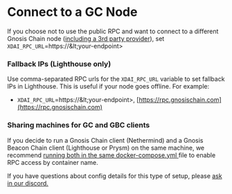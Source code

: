 ---
---

# Connect to a GC Node

If you choose not to use the public RPC and want to connect to a different Gnosis Chain node ([including a 3rd party provider](/validators/client/nethermind-node-setup)), set `XDAI_RPC_URL`=https://\&lt;your-endpoint&gt;

### **Fallback IPs (Lighthouse only)**

Use comma-separated RPC urls for the `XDAI_RPC_URL` variable to set fallback IPs in Lighthouse. This is useful if your node goes offline. For example:

* `XDAI_RPC_URL`=https://\&lt;your-endpoint&gt;, [https://rpc.gnosischain.com](https://rpc.gnosischain.com)

### **Sharing machines for GC and GBC clients**

If you decide to run a Gnosis Chain client (Nethermind) and a Gnosis Beacon Chain client (Lighthouse or Prysm) on the same machine, we recommend [running both in the same docker-compose.yml ](https://docs.docker.com/compose/extends/)file to enable RPC access by container name.

If you have questions about config details for this type of setup, please [ask in our discord.](https://discord.gg/pjHjQwycV8)